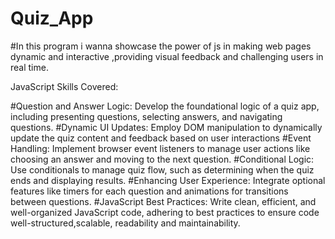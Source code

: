 # Quiz_App
#In this program i wanna showcase the power of js in making web pages dynamic and interactive ,providing visual feedback and challenging users in real time.

JavaScript Skills Covered:

#Question and Answer Logic: Develop the foundational logic of a quiz app, including presenting questions, selecting answers, and navigating questions.
#Dynamic UI Updates: Employ DOM manipulation to dynamically update the quiz content and feedback based on user interactions
#Event Handling: Implement browser event listeners to manage user actions like choosing an answer and moving to the next question.
#Conditional Logic: Use conditionals to manage quiz flow, such as determining when the quiz ends and displaying results.
#Enhancing User Experience: Integrate optional features like timers for each question and animations for transitions between questions.
#JavaScript Best Practices: Write clean, efficient, and well-organized JavaScript code, adhering to best practices to ensure code well-structured,scalable, readability and maintainability.
